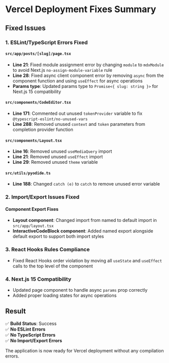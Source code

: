 # Vercel Deployment Fixes Summary

## Fixed Issues

### 1. ESLint/TypeScript Errors Fixed

#### `src/app/posts/[slug]/page.tsx`
- **Line 21**: Fixed module assignment error by changing `module` to `mdxModule` to avoid Next.js `no-assign-module-variable` rule
- **Line 28**: Fixed async client component error by removing `async` from the component function and using `useEffect` for async operations
- **Params type**: Updated params type to `Promise<{ slug: string }>` for Next.js 15 compatibility

#### `src/components/CodeEditor.tsx`
- **Line 171**: Commented out unused `tokenProvider` variable to fix `@typescript-eslint/no-unused-vars`
- **Line 288**: Removed unused `context` and `token` parameters from completion provider function

#### `src/components/Layout.tsx`
- **Line 16**: Removed unused `useMediaQuery` import 
- **Line 21**: Removed unused `useEffect` import
- **Line 29**: Removed unused `theme` variable

#### `src/utils/pyodide.ts`
- **Line 188**: Changed `catch (e)` to `catch` to remove unused error variable

### 2. Import/Export Issues Fixed

#### Component Export Fixes
- **Layout component**: Changed import from named to default import in `src/app/layout.tsx`
- **InteractiveCodeBlock component**: Added named export alongside default export to support both import styles

### 3. React Hooks Rules Compliance
- Fixed React Hooks order violation by moving all `useState` and `useEffect` calls to the top level of the component

### 4. Next.js 15 Compatibility
- Updated page component to handle async `params` prop correctly
- Added proper loading states for async operations

## Result
✅ **Build Status**: Success  
✅ **No ESLint Errors**  
✅ **No TypeScript Errors**  
✅ **No Import/Export Errors**  

The application is now ready for Vercel deployment without any compilation errors.